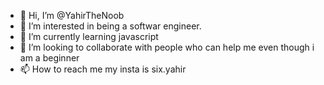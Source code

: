 - 👋 Hi, I’m @YahirTheNoob
- 👀 I’m interested in being a softwar engineer.
- 🌱 I’m currently learning javascript
- 💞️ I’m looking to collaborate with people who can help me even though i am a beginner
- 📫 How to reach me my insta is six.yahir

<!---
YahirTheNoob/YahirTheNoob is a ✨ special ✨ repository because its `README.md` (this file) appears on your GitHub profile.
You can click the Preview link to take a look at your changes.
--->
